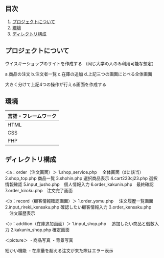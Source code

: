 ## 目次

1. [プロジェクトについて](#プロジェクトについて)
2. [環境](#環境)
3. [ディレクトリ構成](#ディレクトリ構成)



## プロジェクトについて

ウイスキーショップのサイトを作成する
（同じ大学の人のみ利用可能な想定）

a.商品の注文
b.注文者一覧
c.在庫の追加
d.上記三つの画面にとべる全体画面

大きく分けて上記4つの操作が行える画面を作成する



## 環境

<!-- 言語を記載 -->

| 言語・フレームワーク  
| --------------------- | 
| HTML                  | 
| CSS                   | 
| PHP                   | 



## ディレクトリ構成

＜a：order（注文画面）＞
1.shop_service.php　  全体画面（dに該当）
2.shop_top.php    商品一覧
3.shohin.php  選択商品表示
4.cart223cj23.php  選択情報確認
5.input_jusho.php　個人情報入力
6.order_kakunin.php　最終確認
7.order_kiroku.php　注文完了画面

＜b：record（顧客情報確認画面）＞
1.order_yomu.php　  注文履歴一覧画面
2.input_rireki_kensaku.php    確認したい顧客情報入力
3.order_kensaku.php  　注文履歴表示


＜c：addition（在庫追加画面）＞
1.input_shop.php　  追加したい商品と個数入力
2.kakunin_shop.php    確定画面


＜picture＞
・商品写真
・背景写真


細かい機能
・在庫量を超える注文が来た際はエラー表示

